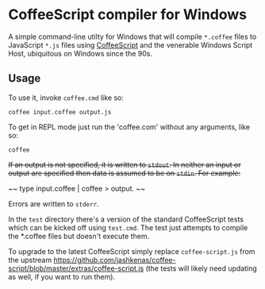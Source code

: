 # CoffeeScript compiler for Windows

A simple command-line utilty for Windows that will compile `*.coffee` files to JavaScript `*.js` files using [CoffeeScript](http://jashkenas.github.com/coffee-script/) and the venerable Windows Script Host, ubiquitous on Windows since the 90s.

## Usage

To use it, invoke `coffee.cmd` like so:

    coffee input.coffee output.js
    
To get in REPL mode just run the 'coffee.com' without any arguments, like so:
    
    coffee
    
~~If an output is not specified, it is written to `stdout`. In neither an input or output are specified then data is assumed to be on `stdin`. For example:~~

~~    type input.coffee | coffee > output. ~~

Errors are written to `stderr`.

In the `test` directory there's a version of the standard CoffeeScript tests which can be kicked off using `test.cmd`. The test just attempts to compile the *.coffee files but doesn't execute them.

To upgrade to the latest CoffeeScript simply replace `coffee-script.js` from the upstream https://github.com/jashkenas/coffee-script/blob/master/extras/coffee-script.js (the tests will likely need updating as well, if you want to run them).
